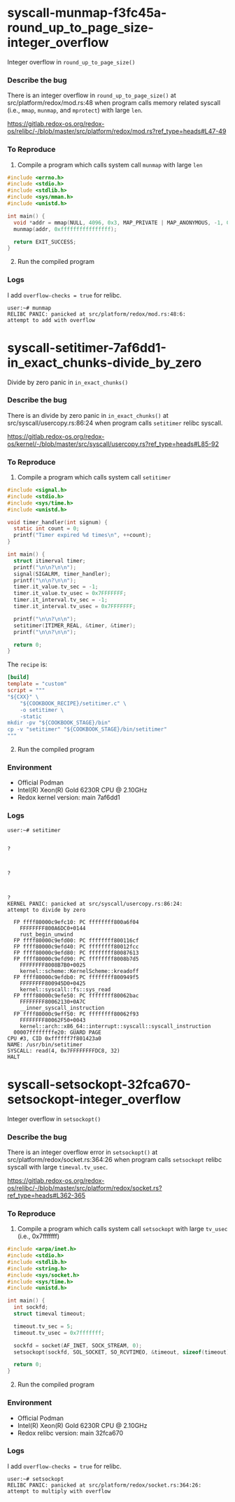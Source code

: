 # syscall-munmap-f3fc45a-round_up_to_page_size-integer_overflow
Integer overflow in `round_up_to_page_size()`

### Describe the bug
There is an integer overflow in `round_up_to_page_size()` at src/platform/redox/mod.rs:48 when program calls memory related syscall (i.e., `mmap`, `munmap`, and `mprotect`) with large `len`.

https://gitlab.redox-os.org/redox-os/relibc/-/blob/master/src/platform/redox/mod.rs?ref_type=heads#L47-49

### To Reproduce
1. Compile a program which calls system call `munmap` with large `len`
```C
#include <errno.h>
#include <stdio.h>
#include <stdlib.h>
#include <sys/mman.h>
#include <unistd.h>

int main() {
  void *addr = mmap(NULL, 4096, 0x3, MAP_PRIVATE | MAP_ANONYMOUS, -1, 0);
  munmap(addr, 0xffffffffffffffff);

  return EXIT_SUCCESS;
}
```
2. Run the compiled program

### Logs
I add `overflow-checks = true` for relibc.
```log
user:~# munmap
RELIBC PANIC: panicked at src/platform/redox/mod.rs:48:6:
attempt to add with overflow
```

# syscall-setitimer-7af6dd1-in_exact_chunks-divide_by_zero
Divide by zero panic in `in_exact_chunks()`

### Describe the bug
There is an divide by zero panic in `in_exact_chunks()` at src/syscall/usercopy.rs:86:24 when program calls `setitimer` relibc syscall.

https://gitlab.redox-os.org/redox-os/kernel/-/blob/master/src/syscall/usercopy.rs?ref_type=heads#L85-92

### To Reproduce
1. Compile a program which calls system call `setitimer`
```C
#include <signal.h>
#include <stdio.h>
#include <sys/time.h>
#include <unistd.h>

void timer_handler(int signum) {
  static int count = 0;
  printf("Timer expired %d times\n", ++count);
}

int main() {
  struct itimerval timer;
  printf("\n\n?\n\n");
  signal(SIGALRM, timer_handler);
  printf("\n\n?\n\n");
  timer.it_value.tv_sec = -1;
  timer.it_value.tv_usec = 0x7FFFFFFF;
  timer.it_interval.tv_sec = -1;
  timer.it_interval.tv_usec = 0x7FFFFFFF;

  printf("\n\n?\n\n");
  setitimer(ITIMER_REAL, &timer, &timer);
  printf("\n\n?\n\n");

  return 0;
}
```
The `recipe` is:
```toml
[build]
template = "custom"
script = """
"${CXX}" \
    "${COOKBOOK_RECIPE}/setitimer.c" \
    -o setitimer \
    -static
mkdir -pv "${COOKBOOK_STAGE}/bin"
cp -v "setitimer" "${COOKBOOK_STAGE}/bin/setitimer"
"""

```
2. Run the compiled program

### Environment
- Official Podman
- Intel(R) Xeon(R) Gold 6230R CPU @ 2.10GHz
- Redox kernel version: main 7af6dd1

### Logs
```log
user:~# setitimer


?



?



?
KERNEL PANIC: panicked at src/syscall/usercopy.rs:86:24:
attempt to divide by zero

  FP ffff80000c9efc10: PC ffffffff800a6f04
    FFFFFFFF800A6DC0+0144
    rust_begin_unwind
  FP ffff80000c9efd00: PC ffffffff800116cf
  FP ffff80000c9efd40: PC ffffffff80012fcc
  FP ffff80000c9efd80: PC ffffffff80087613
  FP ffff80000c9efd90: PC ffffffff8008b7d5
    FFFFFFFF8008B7B0+0025
    kernel::scheme::KernelScheme::kreadoff
  FP ffff80000c9efdb0: PC ffffffff800949f5
    FFFFFFFF800945D0+0425
    kernel::syscall::fs::sys_read
  FP ffff80000c9efe50: PC ffffffff80062bac
    FFFFFFFF80062130+0A7C
    __inner_syscall_instruction
  FP ffff80000c9eff50: PC ffffffff80062f93
    FFFFFFFF80062F50+0043
    kernel::arch::x86_64::interrupt::syscall::syscall_instruction
  00007ffffffffe20: GUARD PAGE
CPU #3, CID 0xffffff7f801423a0
NAME: /usr/bin/setitimer
SYSCALL: read(4, 0x7FFFFFFFFDC8, 32)
HALT
```

# syscall-setsockopt-32fca670-setsockopt-integer_overflow
Integer overflow in `setsockopt()`

### Describe the bug
There is an integer overflow error in `setsockopt()` at src/platform/redox/socket.rs:364:26 when program calls `setsockopt` relibc syscall with large `timeval.tv_usec`.

https://gitlab.redox-os.org/redox-os/relibc/-/blob/master/src/platform/redox/socket.rs?ref_type=heads#L362-365

### To Reproduce
1. Compile a program which calls system call `setsockopt` with large `tv_usec` (i.e., 0x7fffffff)
```C
#include <arpa/inet.h>
#include <stdio.h>
#include <stdlib.h>
#include <string.h>
#include <sys/socket.h>
#include <sys/time.h>
#include <unistd.h>

int main() {
  int sockfd;
  struct timeval timeout;

  timeout.tv_sec = 5;
  timeout.tv_usec = 0x7fffffff;

  sockfd = socket(AF_INET, SOCK_STREAM, 0);
  setsockopt(sockfd, SOL_SOCKET, SO_RCVTIMEO, &timeout, sizeof(timeout));

  return 0;
}
```
2. Run the compiled program

### Environment
- Official Podman
- Intel(R) Xeon(R) Gold 6230R CPU @ 2.10GHz
- Redox relibc version: main 32fca670

### Logs
I add `overflow-checks = true` for relibc.
```log
user:~# setsockopt
RELIBC PANIC: panicked at src/platform/redox/socket.rs:364:26:
attempt to multiply with overflow
```

# 